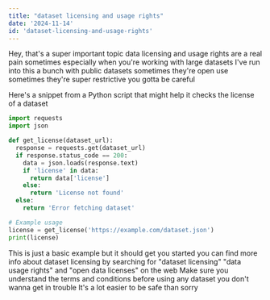 ```yaml
---
title: "dataset licensing and usage rights"
date: '2024-11-14'
id: 'dataset-licensing-and-usage-rights'
---
```


Hey, that's a super important topic  data licensing and usage rights are a real pain sometimes  especially when you're working with large datasets  I've run into this a bunch with public datasets   sometimes they're open use  sometimes they're super restrictive  you gotta be careful  

Here's a snippet from a Python script that might help  it checks the license of a dataset  

```python
import requests
import json

def get_license(dataset_url):
  response = requests.get(dataset_url)
  if response.status_code == 200:
    data = json.loads(response.text)
    if 'license' in data:
      return data['license']
    else:
      return 'License not found'
  else:
    return 'Error fetching dataset'

# Example usage
license = get_license('https://example.com/dataset.json')
print(license)
```

This is just a basic example  but it should get you started  you can find more info about dataset licensing by searching for  "dataset licensing"  "data usage rights"  and "open data licenses"  on the web  Make sure you understand the terms and conditions before using any dataset  you don't wanna get in trouble   It's a lot easier to be safe than sorry
